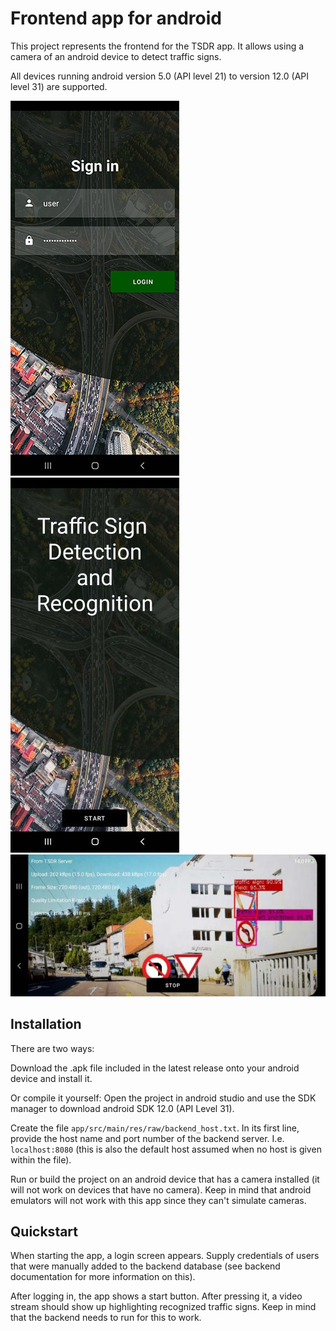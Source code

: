 # Frontend app for android

This project represents the frontend for the TSDR app. It allows using a camera of an android device to detect traffic signs.

All devices running android version 5.0 (API level 21) to version 12.0 (API level 31) are supported. 

![](loginscreen.jpg)
![](startscreen.jpg)
![](tsdrscreen.jpg)

## Installation

There are two ways: 

Download the .apk file included in the latest release onto your android device and install it.

Or compile it yourself: Open the project in android studio and use the SDK manager to download android SDK 12.0 (API Level 31).

Create the file `app/src/main/res/raw/backend_host.txt`. In its first line, provide the host name and port number of the backend server. I.e. `localhost:8080` (this is also the default host assumed when no host is given within the file).

Run or build the project on an android device that has a camera installed (it will not work on devices that have no camera). Keep in mind that android emulators will not work with this app since they can't simulate cameras.

## Quickstart

When starting the app, a login screen appears. Supply credentials of users that were manually added to the backend database (see backend documentation for more information on this).

After logging in, the app shows a start button. After pressing it, a video stream should show up highlighting recognized traffic signs. Keep in mind that the backend needs to run for this to work. 
